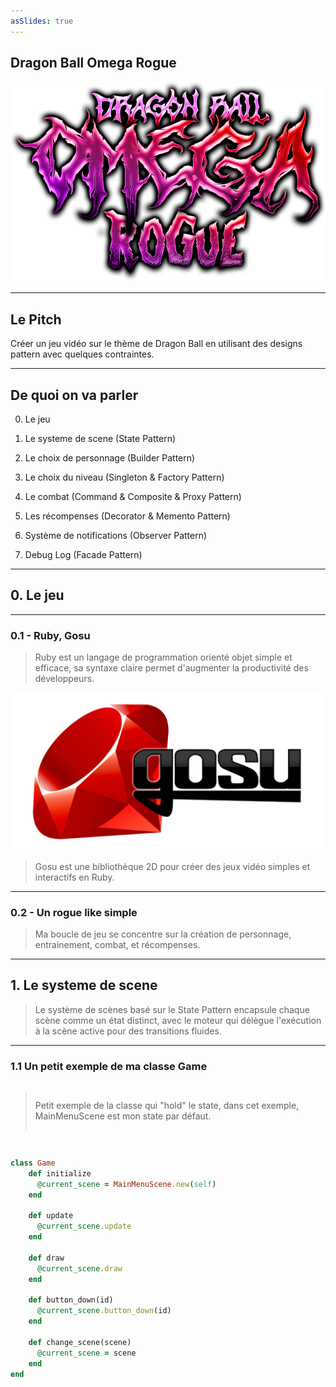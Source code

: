 ```yaml
---
asSlides: true
---
```


## Dragon Ball Omega Rogue

![](assets/dbrogue.png)


---

## Le Pitch

Créer un jeu vidéo sur le thème de Dragon Ball en utilisant des designs pattern avec quelques contraintes.

---

## De quoi on va parler

0. Le jeu
1. Le systeme de scene (State Pattern)

2. Le choix de personnage (Builder Pattern)
3. Le choix du niveau (Singleton & Factory Pattern)
4. Le combat (Command & Composite & Proxy Pattern)
5. Les récompenses (Decorator & Memento Pattern)
6. Système de notifications (Observer Pattern)
7. Debug Log (Facade Pattern)

<Alert message="Ceci est un message important!" />

---

## 0. Le jeu

---

### 0.1 - Ruby, Gosu

> Ruby est un langage de programmation orienté objet simple et efficace, sa syntaxe claire permet d'augmenter la productivité des développeurs.

![roby gosu image |40%](assets/ruby_gosu.png)

> Gosu est une bibliothèque 2D pour créer des jeux vidéo simples et interactifs en Ruby.

---

### 0.2 - Un rogue like simple

> Ma boucle de jeu se concentre sur la création de personnage, entrainement, combat, et récompenses.


---

## 1. Le systeme de scene

> Le système de scènes basé sur le State Pattern encapsule chaque scène comme un état distinct, avec le moteur qui délègue l'exécution à la scène active pour des transitions fluides.

---

### 1.1 Un petit exemple de ma classe Game

<div style="height: 80vh; display: flex; flex-direction: column; gap: 16px;">

> Petit exemple de la classe qui "hold" le state, dans cet exemple, MainMenuScene est mon state par défaut.

```ruby
class Game
    def initialize
      @current_scene = MainMenuScene.new(self)
    end
  
    def update
      @current_scene.update
    end
  
    def draw
      @current_scene.draw
    end
  
    def button_down(id)
      @current_scene.button_down(id)
    end
  
    def change_scene(scene)
      @current_scene = scene
    end
end
```

</div>

---

### 1.2 Un petit exemple de ma classe Scene


<div style="height: 80vh; display: flex; flex-direction: column; gap: 16px;">

> La classe Scene qui represente donc un state de mon Game

```ruby
class MenuScene < Scene
  def initialize(game)
    @game = game
  end

  def update
   # update logics
  end

  def draw
    # draw code...
  end

  def button_down(id)
    if id == "enter"
        @game.change_scene(CreateCharacterScene.new(@game))
    end
  end
end
```

</div>

---

## 2. Le choix de personnage

![choose_character alt text|80%](assets/choose_character.png)

---


### 2.1 Le build du personnage

<div style="height: 80vh; display: flex; flex-direction: column; gap: 16px;">

> Exemple d'utilisation du build de mon personnage

```ruby
class CharacterDirector
    def self.create_character_from_json(char_data)
        ...
        character = NormalCharacter.new(char_data['name'], char_hp)
                        .add_head(Part.new(char_data['full_body']))
                        .add_body(Part.new(char_data['full_body']))
                        .add_stats(CharacterStats.new(char_data['stats']['strength'], 
                                                        char_data['stats']['intelligence'], 
                                                        char_data['stats']['wisdom'],
                                                        char_data['stats']['armor']))
        char_data['attack'].each do |attack_data|
            if attack_data['type'] == 'strength'
                character.add_attack(StrengthAttack.new(attack_data['name'], 
                                                        attack_data['min'], 
                                                        attack_data['max']))
            ...
        end
        ...
    end
end
```

</div>

---

### 2.2 Le build du personnage

<div style="height: 80vh; display: flex; flex-direction: column; gap: 16px;">

> Exemple d'utilisation du build de mon personnage plus poussé

```ruby
player_character
    .set_head(head)
    .set_body(body)
    .set_stats(CharacterStats.new(...))
    .add_attack(Attack.new("Fulguro Fist", ...))
    .add_attack(Attack.new("Kikoha", ...))
# Ce qui nous permet de rajouter une ligne optionnel qui va 
# radicalement changer le personnage afin de DEBUG
if DEBUG_MODE == true
    player_character
        .set_stats(CharacterStats.new(99999999, ...))
        .add_attack(IntelligenceAttack.new("JUST KILL", 60000, 30000000, ...))
        .add_attack(SuperSayanGodAttack.new())
        .add_attack(SuperSayanAttack.new())
end
```

</div>

---

## 3. Le choix du niveau

![choose_level|80%](assets/choose_level.png)

---

### 3.1 Le load des personnages à affronter et des niveaux

<div style="height: 80vh; display: flex; flex-direction: column; gap: 16px;">

> Les niveaux et les personnages sont crées à partir de deux **gros json** qui sont ensuite load dans 2 singletons.

```ruby
class LevelData
    @instance = nil

    def self.instance
        @instance ||= new
    end

    def initialize
        load_json_levels
    end

    private def load_json_levels
        json_data = load_json('./data/levels.json')
        @levels = json_data['data'].map do |level_data|
            level = LevelDirector.create_level_from_json(level_data)
        end
    end
end
```

</div>

---

### 3.2 Les factorys !

<div style="height: 80vh; display: flex; flex-direction: column; gap: 16px;">

> Dans mes factory, je fabrique des éléments d'UI principalement.

```ruby
class ButtonFactory
  def initialize(window)
    @window = window
  end

  def create_button(x:, y:, width:, height:, text:, background_color:, hover_color:, text_color:, &callback)
    Button.new(@window, x, y, width, height, text, background_color, hover_color, text_color, &callback)
  end

  def create_training_button(x:, y:, width:, height:, training_name:, training_cost:, &callback)
    background_color = Gosu::Color::WHITE
    hover_color = Gosu::Color::GRAY
    text_color = Gosu::Color::BLACK

    TrainingButton.new(
      @window,
      x,
      y,
      width,
      height,
      training_name,
      training_cost,
      background_color,
      hover_color,
      text_color,
      &callback
    )
  end
  ...
end
```


</div>

--- 

### 3.3 Pourquoi c'est nécessaire ?

<div style="height: 80vh; display: flex; flex-direction: column; gap: 16px;">

> Pour faciliter l'ajout de nouveaux niveaux, j'ai choisi d'opter pour une structure data driven, et ça commence par la création de personnages et de niveaux.

```json
// Exemple de création de personnage
{
    "id": "c17",
    "hp": 40,
    "type": "normal",
    "name": "C17",
    "full_body": "./assets/parts/full/c17.png",
    "stats": {...},
    "attack":[...]
}
// Exemple de création de niveau
{
    "id": "kill_c17",
    "title": "Kill C17",
    "description": "kill him pleaze.",
    "difficulty": "easy",
    "character": "c17", // The id of the chracter
    "reward": [
        { "decor": [{"name": "senzu"}, {"name": "training_point", "amount": 24}, {"name": "ssjgod_reward"}] },
        ...
    ] // The different possible rewards
}
```

</div>

---

## 4. Le combat

![choose_level|80%](assets/fight_scene.png)

---

### 4.1 - Les compétences

<div style="height: 80vh; display: flex; flex-direction: column; gap: 16px;">

> Les compétences utilisent le Command Pattern visant a encapsuler et parametrer des actions, dans notre cas, des attaques.

```ruby
class AbilityCommand 
    def execute(launcher, opponent)
        raise "execute isn't implemented"
    end
end

class IntelligenceAttack < AbilityCommand 
    def execute(launcher, opponent)
        damage = rand(@min_attack..@max_attack) * intelligence_multiplier
        opponent.hit(damage)
    end
end

class SuperSayanTransformation < AbilityCommand 
    def execute(launcher, opponent)
      launcher.awakenToSSJ()
    end
end
```

</div>

---

### 4.2 - Les équipes ✨


<div class="flex" style="gap:4vw">

<div style="width: 40%;">

> Le composite pattern me permet dans ce cas précis de créer des équipes de character sans avoir à repenser à toute ma logique de combat. ✨

</div>

```ruby
class Character
  def draw
    ...
  end

  def hit(damage)
    ...
  end 

  def heal(heal_point)
    ...
  end
end

class ZTeam < Character
    def initialize
      @members = []
    end
  
    def add_member(character)
      @members << character
      return self
    end

    def draw()
        @members.each do |member|
            member.draw
        end
    end
  
    def hit(damage)
      damage_per_member = damage / @members.size.to_f
      @members.each do |member|
        member.hit(damage_per_member)
      end
    end
  
    def heal(heal_point)
      @members.each do |member|
        member.heal(heal_point)
      end
    end
end  
```

</div>

---

### 4.2 - Les équipes ✨

> Ce qui peut donner naissance à des combats de ce genre 

<div class="flex">

![vegeta_frieza team fight | 90%](assets/vegeta_frieza.png)

![vegeta_frieza team fight | 90%](assets/hit_zam_beerus.png)

</div>


---

### 4.3 - La transformation en SSJ

<div style="height: 80vh; display: flex; flex-direction: column; gap: 16px;">

> La transformation en SSJ, se fait par le biais d'un proxy qui va nous permettre d'effectuer quelques actions avant de passer réellement en SSJ

```ruby
class ProxyTransformation
    def initialize(new_state)
        @new_state = new_state
    end

    def activate
        raise "Default proxy transformation used, shouldn't"
    end
end

class SuperSayanProxy < ProxyTransformation
    def activate
        # The other action for exemple
        @new_state.character.set_max_hp(500).heal(500)
        # The main action
        @new_state.character.updateState(SSJState.new(@new_state.character))
    end
end
```

</div>

---

## 5. Les récompenses

![choose_level|80%](assets/choose_level.png)

---

### 5.1 - Décoration des récompenses

```ruby
reward_instance = Reward.new()
reward_instance = IntelligenceReward.new(reward_instance, amount)
reward_instance = StrengthReward.new(reward_instance, amount)
reward_instance = TrainingReward.new(reward_instance, AttackTraining.new("Canon Garic" ...))
reward_instance = TrainingReward.new(reward_instance, AttackTraining.new("Genkidama" ...))
```

---

### 5.2 - L'utilisation du Memento 

<div style="height: 80vh; display: flex; flex-direction: column; gap: 16px;">

> Utiliser un memento dans ce genre de jeu peut se réveler quelque peu compliqué par moment, dans mon cas, j'ai décidé de l'utiliser dans les rewards afin de proposer au joueur de "reroll" ses rewards si elles ne lui conviennent pas.

```ruby
class RewardOriginator
  def initialize(state)
    @state = state
  end

  def save
    deep_copied_state = @state.map(&:deep_copy)
    RewardMemento.new(deep_copied_state)
  end

  def restore(memento)
    @state = memento.state
  end
end

class RewardCaretaker
  def initialize(originator)
    @mementos = []
    @originator = originator
  end

  def backup
    @mementos << @originator.save
  end

  def undo
    return if @mementos.empty?
    memento = @mementos.pop
    @originator.restore(memento)
  end
end

class RewardMemento
  attr_reader :state

  def initialize(state)
    @state = state
  end
end
```

</div>

---

## 6. Système de notifications

---

### 6.1 - Utilisation de l'observer


<div style="height: 80vh; display: flex; flex-direction: column; gap: 16px;">

> Dans mon cas, le systeme de notifications est un simple Events Manager avec un Text Display en observer qui écoute les events envoyés par le jeu.

```ruby
# L'objet qui va gérer et renvoyer les evenements à l'observer
class EventManager
    def initialize
        @observers = []
    end

    def add_observer(observer)
        @observers << observer
    end

    def remove_observer(observer)
        @observers.delete(observer)
    end

    def notify(event)
        @observers.each { |observer| observer.receive(event) }
    end
end

class Observer
    def receive(event)

    end
end

class TextDisplay < Observer
    def receive(event)
        @text = event.text
    end
end
```

</div>

---

## 7. Le Debug

---

### 7.1 - Utilisation de la façade


<div style="height: 80vh; display: flex; flex-direction: column; gap: 16px;">

> En petit bonus, j'ai décidé d'implémenter la façade pour pouvoir utilisé plus facilement de manière différente la fonction puts qui permet de logger en Ruby ! Et encore mieux, grâce à cette fçade, je peux facilement retirer tout les logs de mon jeu avec une simple condition par exemple !

```ruby
class DebugLog
    def self.info(message)
      log(message, :info)
    end
  
    def self.warning(message)
      log(message, :warning)
    end
  
    def self.error(message)
      log(message, :error)
    end
  
    def self.log(message, level)
        if DEBUG_MODE == true
            timestamp = Time.now.strftime("%Y-%m-%d %H:%M:%S")
            puts "#{COLORS[level]}[#{timestamp}] #{message}#{COLORS[:reset]}"
        end
    end
  end
```

</div>

---

## Conclusion

---

### Les Design Pattern non adaptés aux jeux vidéos

<br>

#### Le Singleton Abusif

> Abusé du Singleton peut amené à un code moins rigide et un surplus de dépendances.

<br>

#### Le Pattern de l'observer

> Bien qu'utile pour un système de notifications par exemples, le pattern de l'observer peut mené à des surcouts en performance.

---

### Merci d'avoir ecouté

